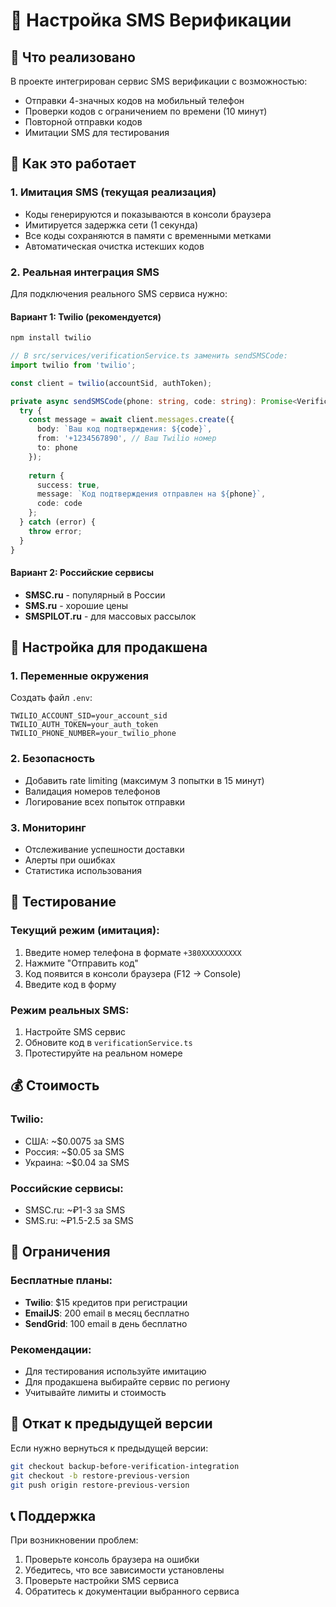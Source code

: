 # 📱 Настройка SMS Верификации

## 🎯 Что реализовано

В проекте интегрирован сервис SMS верификации с возможностью:
- Отправки 4-значных кодов на мобильный телефон
- Проверки кодов с ограничением по времени (10 минут)
- Повторной отправки кодов
- Имитации SMS для тестирования

## 🚀 Как это работает

### 1. **Имитация SMS (текущая реализация)**
- Коды генерируются и показываются в консоли браузера
- Имитируется задержка сети (1 секунда)
- Все коды сохраняются в памяти с временными метками
- Автоматическая очистка истекших кодов

### 2. **Реальная интеграция SMS**
Для подключения реального SMS сервиса нужно:

#### **Вариант 1: Twilio (рекомендуется)**
```bash
npm install twilio
```

```typescript
// В src/services/verificationService.ts заменить sendSMSCode:
import twilio from 'twilio';

const client = twilio(accountSid, authToken);

private async sendSMSCode(phone: string, code: string): Promise<VerificationResult> {
  try {
    const message = await client.messages.create({
      body: `Ваш код подтверждения: ${code}`,
      from: '+1234567890', // Ваш Twilio номер
      to: phone
    });
    
    return {
      success: true,
      message: `Код подтверждения отправлен на ${phone}`,
      code: code
    };
  } catch (error) {
    throw error;
  }
}
```

#### **Вариант 2: Российские сервисы**
- **SMSC.ru** - популярный в России
- **SMS.ru** - хорошие цены
- **SMSPILOT.ru** - для массовых рассылок

## 🔧 Настройка для продакшена

### 1. **Переменные окружения**
Создать файл `.env`:
```env
TWILIO_ACCOUNT_SID=your_account_sid
TWILIO_AUTH_TOKEN=your_auth_token
TWILIO_PHONE_NUMBER=your_twilio_phone
```

### 2. **Безопасность**
- Добавить rate limiting (максимум 3 попытки в 15 минут)
- Валидация номеров телефонов
- Логирование всех попыток отправки

### 3. **Мониторинг**
- Отслеживание успешности доставки
- Алерты при ошибках
- Статистика использования

## 📱 Тестирование

### **Текущий режим (имитация):**
1. Введите номер телефона в формате `+380XXXXXXXXX`
2. Нажмите "Отправить код"
3. Код появится в консоли браузера (F12 → Console)
4. Введите код в форму

### **Режим реальных SMS:**
1. Настройте SMS сервис
2. Обновите код в `verificationService.ts`
3. Протестируйте на реальном номере

## 💰 Стоимость

### **Twilio:**
- США: ~$0.0075 за SMS
- Россия: ~$0.05 за SMS
- Украина: ~$0.04 за SMS

### **Российские сервисы:**
- SMSC.ru: ~₽1-3 за SMS
- SMS.ru: ~₽1.5-2.5 за SMS

## 🚨 Ограничения

### **Бесплатные планы:**
- **Twilio**: $15 кредитов при регистрации
- **EmailJS**: 200 email в месяц бесплатно
- **SendGrid**: 100 email в день бесплатно

### **Рекомендации:**
- Для тестирования используйте имитацию
- Для продакшена выбирайте сервис по региону
- Учитывайте лимиты и стоимость

## 🔄 Откат к предыдущей версии

Если нужно вернуться к предыдущей версии:
```bash
git checkout backup-before-verification-integration
git checkout -b restore-previous-version
git push origin restore-previous-version
```

## 📞 Поддержка

При возникновении проблем:
1. Проверьте консоль браузера на ошибки
2. Убедитесь, что все зависимости установлены
3. Проверьте настройки SMS сервиса
4. Обратитесь к документации выбранного сервиса

